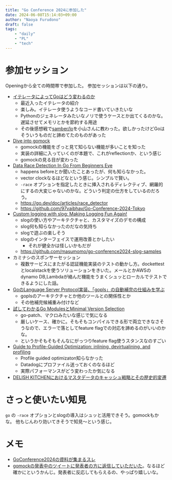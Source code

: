 ```yaml
---
title: "Go Conference 2024に参加した"
date: 2024-06-08T15:14:03+09:00
author: "Naoya Furudono"
draft: false
tags:
    - "daily"
    - "PL"
    - "tech"
---
```


# 参加セッション
 
Openingから全ての時間帯で参加した。
参加セッションは以下の通り。

- [イテレータによってGoはどう変わるのか]()
    - 最近入ったイテレータの紹介
    - 楽しみ。イテレータ使うようなコード書いていきたいな
    - Pythonのジェネレータみたいなノリで使うケースとか出てくるのかな。遅延させてメモリとかを節約する用途
    - その後感想戦で[samber/lo](https://github.com/samber/lo)を小山さんに教わった。欲しかったけどGoはそういうものだと諦めてたのものがあった
- [Dive into gomock](https://gocon.jp/2024/sessions/1/)
    - gomockの機能をざっと見て知らない機能が多いことを知った
    - 実装の詳細に入っていくのが本題で、これがreflectionか、という感じ
    - gomockの見る目が変わった
- [Data Race Detection In Go From Beginners Eye](https://gocon.jp/2024/sessions/5/)
    - happens beforeとか聞いたことあったが、何も知らなかった。
    - vector clockなるほどなという感じ。シンプルで賢い。
    - `-race` オプションを指定したときに挿入されるディレクティブ、網羅的にするの大変じゃないのかな。どういう判定の仕方をしているのだろう。
    - <https://go.dev/doc/articles/race_detector>
    - <https://github.com/97vaibhav/Go-Conference-2024-Tokyo>
- [Custom logging with slog: Making Logging Fun Again!](https://gocon.jp/2024/sessions/4/)
    - slogの使い方やアーキテクチャと、カスタマイズのデモの構成
    - slog何も知らなかったのだなの気持ち
    - slogで遊ぶの楽しそう
    - slogのインターフェイスで運用改善とかしたい
        - それが健全かは怪しいかもだが
    - <https://github.com/masumomo/go-conference2024-slog-samples>
- カミナシのスポンサーセッション
    - 複数サービスにまたがる認証機能実装のテストの動かし方。dockettestとlocalstackを使うソリューションをきいた。メールとかAWSのdynamo DB,Lambdaが絡んだ機能をうまくシュッとローカルでテストできるようにした話。
- [GoのLanguage Server Protocol実装、「gopls」の自動補完の仕組みを学ぶ](https://gocon.jp/2024/sessions/8/)
    - goplsのアーキテクチャとか他のツールとの関係性とか
    - その他補完候補重み付けなど
- [試してわかるGo ModulesとMinimal Version Selection]()
    - go-patch、マクロみたいな感じで気になる
    - 厳しいケース、確かに。そもそもコンパイルできる形で両立できなさそうなので、エラーで落としてfeature flagでの対応を諦めるのがいいのかな。
    - というかそもそもそんなにがっつりfeature flag使うスタンスなのすごい
- [Guide to Profile-Guided Optimization: inlining, devirtualining, and profiling]()
    - Profile guided optimizaton知らなかった
    - Datadogにプロファイル送っておくのなるほど
    - 実際パフォーマンスがどう変わったか気になる
- [DELISH KITCHENにおけるマスタデータのキャッシュ戦略とその歴史的変遷](https://gocon.jp/2024/sessions/23/)

# さっと使いたい知見

`go` の `-race` オプションとslogの導入はシュッと活用できそう。gomockもかな。
他もじんわり効いてきそうで知見〜という感じ。

# メモ

- [GoConference2024の資料が集まるスレ](https://zenn.dev/miyataka/scraps/cc37aa7918944f)
- [gomockの発表中のツイートに発表者の方に返信していただいた](https://blog.utgw.net/entry/2024/06/08/181746)。なるほど確かにというかんじ。発表者に反応してもらえるの、やっぱり嬉しいな。

